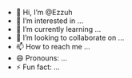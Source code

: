 - 👋 Hi, I’m @Ezzuh
- 👀 I’m interested in ...
- 🌱 I’m currently learning ...
- 💞️ I’m looking to collaborate on ...
- 📫 How to reach me ...
- 😄 Pronouns: ...
- ⚡ Fun fact: ...

<!---
Ezzuh/Ezzuh is a ✨ special ✨ repository because its `README.md` (this file) appears on your GitHub profile.
You can click the Preview link to take a look at your changes.
--->
